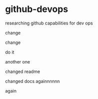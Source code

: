 # github-devops

researching github capabilities for dev ops

change

change

do it

another one

changed readme

changed docs againnnnnn

again
